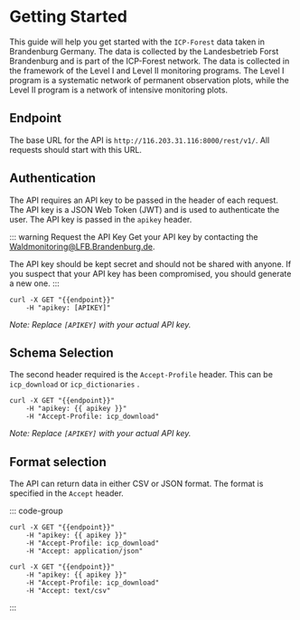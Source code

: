 
<script setup>
  let apikey = 'eyJhbGciOiJIUzI1NiIsInR5cCI6IkpXVCJ9.ewogICJyb2xlIjogImFub24iLAogICJpc3MiOiAiVEZNIiwKICAiaWF0IjogMTczOTkxOTYwMCwKICAiZXhwIjogMTg5NzY4NjAwMAp9.L28Sk6wzRLoUh1wLz_TjeY_rtUp3UX3-6UttadUEoC0';
  apikey = "[apikey]";
  let endpoint = "http://116.203.31.116:8000/rest/v1/";
</script>

# Getting Started

This guide will help you get started with the `ICP-Forest` data taken in Brandenburg Germany. The data is collected by the Landesbetrieb Forst Brandenburg and is part of the ICP-Forest network. The data is collected in the framework of the Level I and Level II monitoring programs. The Level I program is a systematic network of permanent observation plots, while the Level II program is a network of intensive monitoring plots.

## Endpoint

The base URL for the API is `http://116.203.31.116:8000/rest/v1/`. All requests should start with this URL.

## Authentication

The API requires an API key to be passed in the header of each request. The API key is a JSON Web Token (JWT) and is used to authenticate the user. The API key is passed in the `apikey` header.

::: warning Request the API Key
Get your API key by contacting the <Waldmonitoring@LFB.Brandenburg.de>.

The API key should be kept secret and should not be shared with anyone. If you suspect that your API key has been compromised, you should generate a new one.
:::

```cURL-vue
curl -X GET "{{endpoint}}"
    -H "apikey: [APIKEY]"

```

*Note: Replace `[APIKEY]` with your actual API key.*

## Schema Selection

The second header required is the `Accept-Profile` header. This can be `icp_download` or `icp_dictionaries` .

```cURL-vue
curl -X GET "{{endpoint}}"
    -H "apikey: {{ apikey }}"
    -H "Accept-Profile: icp_download"  
```
*Note: Replace `[APIKEY]` with your actual API key.*

## Format selection

The API can return data in either CSV or JSON format. The format is specified in the `Accept` header.

::: code-group

```cURL-vue [JSON (default)]
curl -X GET "{{endpoint}}"
    -H "apikey: {{ apikey }}"
    -H "Accept-Profile: icp_download" 
    -H "Accept: application/json"
```

```cURL-vue [CSV]
curl -X GET "{{endpoint}}"
    -H "apikey: {{ apikey }}"
    -H "Accept-Profile: icp_download" 
    -H "Accept: text/csv"   
```

:::